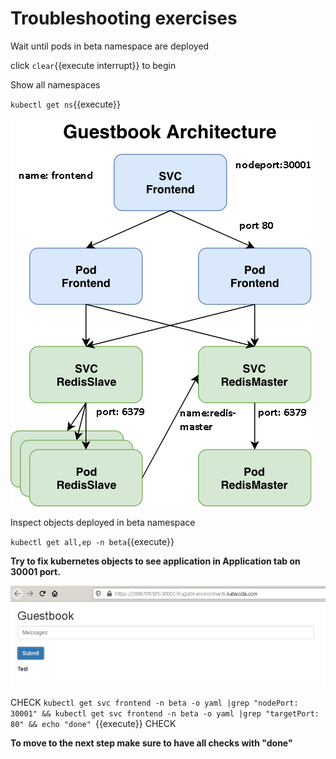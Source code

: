 # Troubleshooting exercises

Wait until pods in beta namespace are deployed

click ```clear```{{execute interrupt}} to begin

Show all namespaces

`kubectl get ns`{{execute}}

![Guestbook architecture](./assets/guestbook-architecture.png)

Inspect objects deployed in beta namespace

`kubectl get all,ep -n beta`{{execute}}


**Try to fix kubernetes objects to see application in Application tab on 30001 port.**

![Web application](./assets/guestbook-web.png)

CHECK
`kubectl get svc frontend -n beta -o yaml |grep "nodePort: 30001" && kubectl get svc frontend -n beta -o yaml |grep "targetPort: 80" && echo "done" `{{execute}}
CHECK


**To move to the next step make sure to have all checks with "done"**
